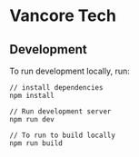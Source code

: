 # Vancore Tech

## Development 
To run development locally, run:

```
// install dependencies
npm install

// Run development server
npm run dev

// To run to build locally
npm run build
```